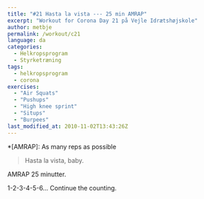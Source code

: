 ```yaml
---
title: "#21 Hasta la vista --- 25 min AMRAP"
excerpt: "Workout for Corona Day 21 på Vejle Idrætshøjskole"
author: metbje
permalink: /workout/c21
language: da
categories:
  - Helkropsprogram
  - Styrketræning
tags:
  - helkropsprogram
  - corona
exercises:
  - "Air Squats"
  - "Pushups"
  - "High knee sprint"
  - "Situps"
  - "Burpees"
last_modified_at: 2010-11-02T13:43:26Z
---
```


*[AMRAP]: As many reps as possible

> Hasta la vista, baby.

AMRAP 25 minutter.

1-2-3-4-5-6... Continue the counting.
